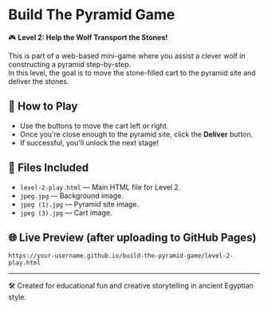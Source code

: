 # Build The Pyramid Game

🎮 **Level 2: Help the Wolf Transport the Stones!**

This is part of a web-based mini-game where you assist a clever wolf in constructing a pyramid step-by-step.  
In this level, the goal is to move the stone-filled cart to the pyramid site and deliver the stones.

## 🔧 How to Play

- Use the buttons to move the cart left or right.
- Once you're close enough to the pyramid site, click the **Deliver** button.
- If successful, you'll unlock the next stage!

## 📁 Files Included

- `level-2-play.html` — Main HTML file for Level 2.
- `jpeg.jpg` — Background image.
- `jpeg (1).jpg` — Pyramid site image.
- `jpeg (3).jpg` — Cart image.

## 🌐 Live Preview (after uploading to GitHub Pages)

```
https://your-username.github.io/build-the-pyramid-game/level-2-play.html
```

---

🛠️ Created for educational fun and creative storytelling in ancient Egyptian style.
